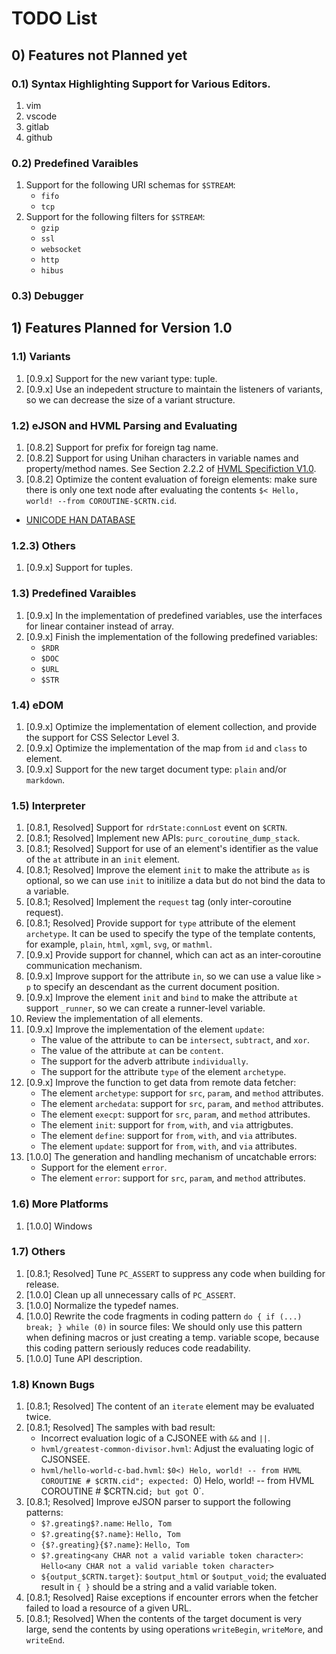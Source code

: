 # TODO List

## 0) Features not Planned yet

### 0.1) Syntax Highlighting Support for Various Editors.

1. vim
1. vscode
1. gitlab
1. github

### 0.2) Predefined Varaibles

1. Support for the following URI schemas for `$STREAM`:
   - `fifo`
   - `tcp`
1. Support for the following filters for `$STREAM`:
   - `gzip`
   - `ssl`
   - `websocket`
   - `http`
   - `hibus`

### 0.3) Debugger

## 1) Features Planned for Version 1.0

### 1.1) Variants

1. [0.9.x] Support for the new variant type: tuple.
1. [0.9.x] Use an indepedent structure to maintain the listeners of variants, so we can decrease the size of a variant structure.

### 1.2) eJSON and HVML Parsing and Evaluating

1. [0.8.2] Support for prefix for foreign tag name.
1. [0.8.2] Support for using Unihan characters in variable names and property/method names. See Section 2.2.2 of [HVML Specifiction V1.0].
1. [0.8.2] Optimize the content evaluation of foreign elements: make sure there is only one text node after evaluating the contents `$< Hello, world! --from COROUTINE-$CRTN.cid`.

- [UNICODE HAN DATABASE](https://www.unicode.org/reports/tr38/)

### 1.2.3) Others

1. [0.9.x] Support for tuples.

### 1.3) Predefined Varaibles

1. [0.9.x] In the implementation of predefined variables, use the interfaces for linear container instead of array.
1. [0.9.x] Finish the implementation of the following predefined variables:
   - `$RDR`
   - `$DOC`
   - `$URL`
   - `$STR`

### 1.4) eDOM

1. [0.9.x] Optimize the implementation of element collection, and provide the support for CSS Selector Level 3.
1. [0.9.x] Optimize the implementation of the map from `id` and `class` to element.
1. [0.9.x] Support for the new target document type: `plain` and/or `markdown`.

### 1.5) Interpreter

1. [0.8.1, Resolved] Support for `rdrState:connLost` event on `$CRTN`.
1. [0.8.1; Resolved] Implement new APIs: `purc_coroutine_dump_stack`.
1. [0.8.1; Resolved] Support for use of an element's identifier as the value of the `at` attribute in an `init` element.
1. [0.8.1; Resolved] Improve the element `init` to make the attribute `as` is optional, so we can use `init` to initilize a data but do not bind the data to a variable.
1. [0.8.1; Resolved] Implement the `request` tag (only inter-coroutine request).
1. [0.8.1; Resolved] Provide support for `type` attribute of the element `archetype`. It can be used to specify the type of the template contents, for example, `plain`, `html`, `xgml`, `svg`, or `mathml`.
1. [0.9.x] Provide support for channel, which can act as an inter-coroutine communication mechanism.
1. [0.9.x] Improve support for the attribute `in`, so we can use a value like `> p` to specify an descendant as the current document position.
1. [0.9.x] Improve the element `init` and `bind` to make the attribute `at` support `_runner`, so we can create a runner-level variable.
1. Review the implementation of all elements.
1. [0.9.x] Improve the implementation of the element `update`:
   - The value of the attribute `to` can be `intersect`, `subtract`, and `xor`.
   - The value of the attribute `at` can be `content`.
   - The support for the adverb attribute `individually`.
   - The support for the attribute `type` of the element `archetype`.
1. [0.9.x] Improve the function to get data from remote data fetcher:
   - The element `archetype`: support for `src`, `param`, and `method` attributes.
   - The element `archedata`: support for `src`, `param`, and `method` attributes.
   - The element `execpt`: support for `src`, `param`, and `method` attributes.
   - The element `init`: support for `from`, `with`, and `via` attrigbutes.
   - The element `define`: support for `from`, `with`, and `via` attributes.
   - The element `update`: support for `from`, `with`, and `via` attributes.
1. [1.0.0] The generation and handling mechanism of uncatchable errors:
   - Support for the element `error`.
   - The element `error`: support for `src`, `param`, and `method` attributes.

### 1.6) More Platforms

1. [1.0.0] Windows

### 1.7) Others

1. [0.8.1; Resolved] Tune `PC_ASSERT` to suppress any code when building for release.
1. [1.0.0] Clean up all unnecessary calls of `PC_ASSERT`.
1. [1.0.0] Normalize the typedef names.
1. [1.0.0] Rewrite the code fragments in coding pattern `do { if (...) break; } while (0)` in source files:
    We should only use this pattern when defining macros or just creating a temp. variable scope, because this coding pattern seriously reduces code readability.
1. [1.0.0] Tune API description.

### 1.8) Known Bugs

1. [0.8.1; Resolved] The content of an `iterate` element may be evaluated twice.
1. [0.8.1; Resolved] The samples with bad result:
   - Incorrect evaluation logic of a CJSONEE with `&&` and `||`.
   - `hvml/greatest-common-divisor.hvml`: Adjust the evaluating logic of CJSONSEE.
   - `hvml/hello-world-c-bad.hvml`: `$0<) Helo, world! -- from HVML COROUTINE # $CRTN.cid"; expected: `0) Helo, world! -- from HVML COROUTINE # $CRTN.cid`; but got `0`.
1. [0.8.1; Resolved] Improve eJSON parser to support the following patterns:
   - `$?.greating$?.name`: `Hello, Tom`
   - `$?.greating{$?.name}`: `Hello, Tom`
   - `{$?.greating}{$?.name}`: `Hello, Tom`
   - `$?.greating<any CHAR not a valid variable token character>`: `Hello<any CHAR not a valid variable token character>`
   - `${output_$CRTN.target}`: `$output_html` or `$output_void`; the evaluated result in `{ }` should be a string and a valid variable token.
1. [0.8.1; Resolved] Raise exceptions if encounter errors when the fetcher failed to load a resource of a given URL.
1. [0.8.1; Resolved] When the contents of the target document is very large, send the contents by using operations `writeBegin`, `writeMore`, and `writeEnd`.


[HVML Specifiction V1.0]: https://github.com/HVML/hvml-docs/blob/master/zh/hvml-spec-v1.0-zh.md
[HVML Predefined Variables V1.0]: https://github.com/HVML/hvml-docs/blob/master/zh/hvml-spec-predefined-variables-v1.0-zh.md

